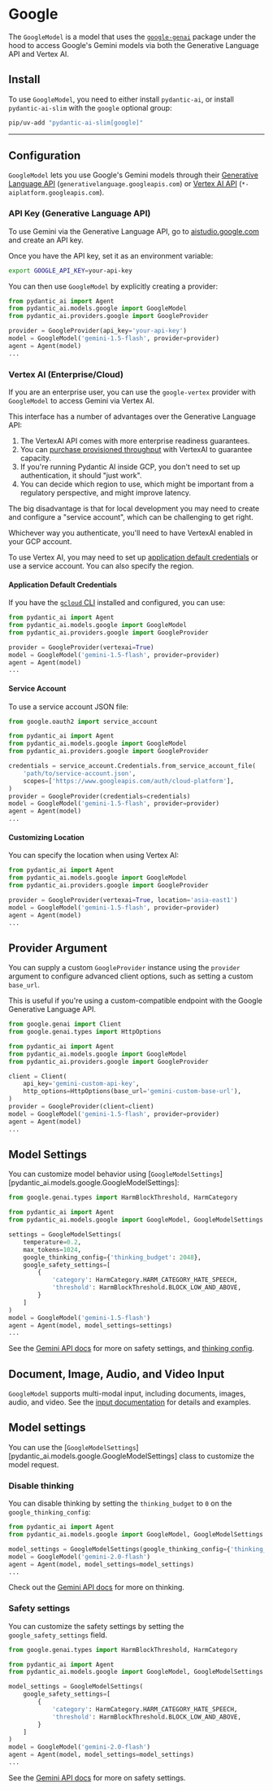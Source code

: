 # Google

The `GoogleModel` is a model that uses the [`google-genai`](https://pypi.org/project/google-genai/) package under the hood to
access Google's Gemini models via both the Generative Language API and Vertex AI.

## Install

To use `GoogleModel`, you need to either install `pydantic-ai`, or install `pydantic-ai-slim` with the `google` optional group:

```bash
pip/uv-add "pydantic-ai-slim[google]"
```

---

## Configuration

`GoogleModel` lets you use Google's Gemini models through their [Generative Language API](https://ai.google.dev/api/all-methods) (`generativelanguage.googleapis.com`) or [Vertex AI API](https://cloud.google.com/vertex-ai/generative-ai/docs/learn/models) (`*-aiplatform.googleapis.com`).

### API Key (Generative Language API)

To use Gemini via the Generative Language API, go to [aistudio.google.com](https://aistudio.google.com/apikey) and create an API key.

Once you have the API key, set it as an environment variable:

```bash
export GOOGLE_API_KEY=your-api-key
```

You can then use `GoogleModel` by explicitly creating a provider:

```python
from pydantic_ai import Agent
from pydantic_ai.models.google import GoogleModel
from pydantic_ai.providers.google import GoogleProvider

provider = GoogleProvider(api_key='your-api-key')
model = GoogleModel('gemini-1.5-flash', provider=provider)
agent = Agent(model)
...
```

### Vertex AI (Enterprise/Cloud)

If you are an enterprise user, you can use the `google-vertex` provider with `GoogleModel` to access Gemini via Vertex AI.

This interface has a number of advantages over the Generative Language API:

1. The VertexAI API comes with more enterprise readiness guarantees.
2. You can [purchase provisioned throughput](https://cloud.google.com/vertex-ai/generative-ai/docs/provisioned-throughput#purchase-provisioned-throughput) with VertexAI to guarantee capacity.
3. If you're running Pydantic AI inside GCP, you don't need to set up authentication, it should "just work".
4. You can decide which region to use, which might be important from a regulatory perspective, and might improve latency.

The big disadvantage is that for local development you may need to create and configure a "service account", which can be challenging to get right.

Whichever way you authenticate, you'll need to have VertexAI enabled in your GCP account.

To use Vertex AI, you may need to set up [application default credentials](https://cloud.google.com/docs/authentication/application-default-credentials) or use a service account. You can also specify the region.

#### Application Default Credentials

If you have the [`gcloud` CLI](https://cloud.google.com/sdk/gcloud) installed and configured, you can use:

```python {test="ci_only"}
from pydantic_ai import Agent
from pydantic_ai.models.google import GoogleModel
from pydantic_ai.providers.google import GoogleProvider

provider = GoogleProvider(vertexai=True)
model = GoogleModel('gemini-1.5-flash', provider=provider)
agent = Agent(model)
...
```

#### Service Account

To use a service account JSON file:

```python {title="google_model_service_account.py" test="skip"}
from google.oauth2 import service_account

from pydantic_ai import Agent
from pydantic_ai.models.google import GoogleModel
from pydantic_ai.providers.google import GoogleProvider

credentials = service_account.Credentials.from_service_account_file(
    'path/to/service-account.json',
    scopes=['https://www.googleapis.com/auth/cloud-platform'],
)
provider = GoogleProvider(credentials=credentials)
model = GoogleModel('gemini-1.5-flash', provider=provider)
agent = Agent(model)
...
```

#### Customizing Location

You can specify the location when using Vertex AI:

```python {title="google_model_location.py" test="skip"}
from pydantic_ai import Agent
from pydantic_ai.models.google import GoogleModel
from pydantic_ai.providers.google import GoogleProvider

provider = GoogleProvider(vertexai=True, location='asia-east1')
model = GoogleModel('gemini-1.5-flash', provider=provider)
agent = Agent(model)
...
```

## Provider Argument

You can supply a custom `GoogleProvider` instance using the `provider` argument to configure advanced client options, such as setting a custom `base_url`.

This is useful if you're using a custom-compatible endpoint with the Google Generative Language API.

```python
from google.genai import Client
from google.genai.types import HttpOptions

from pydantic_ai import Agent
from pydantic_ai.models.google import GoogleModel
from pydantic_ai.providers.google import GoogleProvider

client = Client(
    api_key='gemini-custom-api-key',
    http_options=HttpOptions(base_url='gemini-custom-base-url'),
)
provider = GoogleProvider(client=client)
model = GoogleModel('gemini-1.5-flash', provider=provider)
agent = Agent(model)
...
```

## Model Settings

You can customize model behavior using [`GoogleModelSettings`][pydantic_ai.models.google.GoogleModelSettings]:

```python
from google.genai.types import HarmBlockThreshold, HarmCategory

from pydantic_ai import Agent
from pydantic_ai.models.google import GoogleModel, GoogleModelSettings

settings = GoogleModelSettings(
    temperature=0.2,
    max_tokens=1024,
    google_thinking_config={'thinking_budget': 2048},
    google_safety_settings=[
        {
            'category': HarmCategory.HARM_CATEGORY_HATE_SPEECH,
            'threshold': HarmBlockThreshold.BLOCK_LOW_AND_ABOVE,
        }
    ]
)
model = GoogleModel('gemini-1.5-flash')
agent = Agent(model, model_settings=settings)
...
```

See the [Gemini API docs](https://ai.google.dev/gemini-api/docs/safety-settings) for more on safety settings, and [thinking config](https://ai.google.dev/gemini-api/docs/thinking).

## Document, Image, Audio, and Video Input

`GoogleModel` supports multi-modal input, including documents, images, audio, and video. See the [input documentation](../input.md) for details and examples.

## Model settings

You can use the [`GoogleModelSettings`][pydantic_ai.models.google.GoogleModelSettings] class to customize the model request.

### Disable thinking

You can disable thinking by setting the `thinking_budget` to `0` on the `google_thinking_config`:

```python
from pydantic_ai import Agent
from pydantic_ai.models.google import GoogleModel, GoogleModelSettings

model_settings = GoogleModelSettings(google_thinking_config={'thinking_budget': 0})
model = GoogleModel('gemini-2.0-flash')
agent = Agent(model, model_settings=model_settings)
...
```

Check out the [Gemini API docs](https://ai.google.dev/gemini-api/docs/thinking) for more on thinking.

### Safety settings

You can customize the safety settings by setting the `google_safety_settings` field.

```python
from google.genai.types import HarmBlockThreshold, HarmCategory

from pydantic_ai import Agent
from pydantic_ai.models.google import GoogleModel, GoogleModelSettings

model_settings = GoogleModelSettings(
    google_safety_settings=[
        {
            'category': HarmCategory.HARM_CATEGORY_HATE_SPEECH,
            'threshold': HarmBlockThreshold.BLOCK_LOW_AND_ABOVE,
        }
    ]
)
model = GoogleModel('gemini-2.0-flash')
agent = Agent(model, model_settings=model_settings)
...
```

See the [Gemini API docs](https://ai.google.dev/gemini-api/docs/safety-settings) for more on safety settings.
